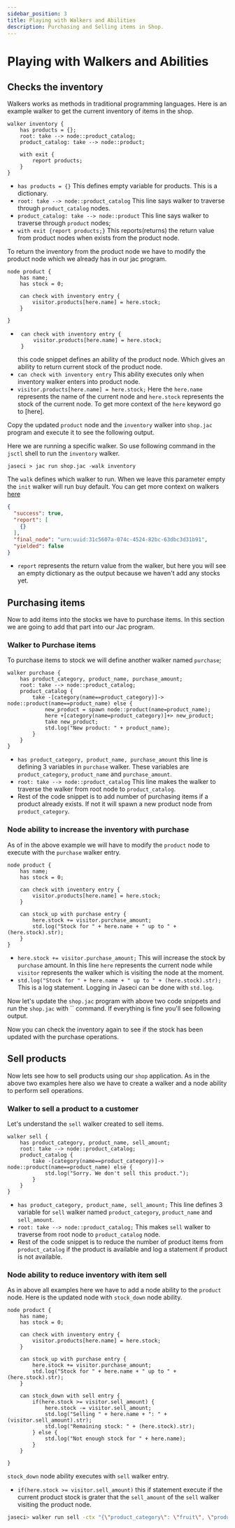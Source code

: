 ```yaml
---
sidebar_position: 3
title: Playing with Walkers and Abilities
description: Purchasing and Selling items in Shop.
---
```


# Playing with Walkers and Abilities

## Checks the inventory

Walkers works as methods in traditional programming languages. Here is an example walker to get the current inventory of items in the shop.

```jac
walker inventory {
    has products = {};
    root: take --> node::product_catalog;
    product_catalog: take --> node::product;

    with exit {
        report products;
    }
}
```
- `has products = {}` This defines empty variable for products. This is a dictionary.
- `root: take --> node::product_catalog` This line says walker to traverse through `product_catalog` nodes.
- `product_catalog: take --> node::product` This line says walker to traverse through `product` nodes;
- `with exit {report products;}` This reports(returns) the return value from product nodes when exists from the product node.

To return the inventory from the product node we have to modify the product node which we already has in our jac program. 

```jac
node product {
    has name;
    has stock = 0;

    can check with inventory entry {
        visitor.products[here.name] = here.stock;
    }

}
```

-  ```
    can check with inventory entry {
        visitor.products[here.name] = here.stock;
    }
    ``` 
    this code snippet defines an ability of the product node. Which gives an ability to return current stock of the product node.
- `can check with inventory entry` This ability executes only when inventory walker enters into product node.
- `visitor.products[here.name] = here.stock;` Here the `here.name` represents the name of the current node and `here.stock` represents the stock of the current node. To get more context of the `here` keyword go to [here]. 

Copy the updated `product` node and the `inventory` walker into `shop.jac` program and execute it to see the following output.

Here we are running a specific walker. So use following command in the `jsctl` shell to run the `inventory` walker. 

```
jaseci > jac run shop.jac -walk inventory
```

The `walk` defines which walker to run. When we leave this parameter empty the `init` walker will run buy default. You can get more context on walkers [here](../../development/abstractions/walkers)

```json
{
  "success": true,
  "report": [
    {}
  ],
  "final_node": "urn:uuid:31c5607a-074c-4524-82bc-63dbc3d31b91",
  "yielded": false
}
```

- `report` represents the return value from the walker, but here you will see an empty dictionary as the output because we haven't add any stocks yet.

## Purchasing items

Now to add items into the stocks we have to purchase items. In this section we are going to add that part into our Jac program.

### Walker to Purchase items

To purchase items to stock we will define another walker named `purchase`;

```jac
walker purchase {
    has product_category, product_name, purchase_amount;
    root: take --> node::product_catalog;
    product_catalog {
        take -[category(name==product_category)]-> node::product(name==product_name) else {
            new_product = spawn node::product(name=product_name);
            here +[category(name=product_category)]+> new_product;
            take new_product;
            std.log("New product: " + product_name);
        }
    }
}
```

- `has product_category, product_name, purchase_amount` this line is defining 3 variables in `purchase` walker. These variables are `product_category`, `product_name` and `purchase_amount`.
- `root: take --> node::product_catalog` This line makes the walker to traverse the walker from root node to `product_catalog`.
- Rest of the code snippet is to add number of purchasing items if a product already exists. If not it will spawn a new product node from `product_category`.

### Node ability to increase the inventory with purchase

As of in the above example we will have to modify the `product` node to execute with the `purchase` walker entry.

```jac
node product {
    has name;
    has stock = 0;

    can check with inventory entry {
        visitor.products[here.name] = here.stock;
    }

    can stock_up with purchase entry {
        here.stock += visitor.purchase_amount;
        std.log("Stock for " + here.name + " up to " + (here.stock).str);
    }
}
```

- `here.stock += visitor.purchase_amount;` This will increase the stock by `purchase` amount. In this line `here` represents the current node while `visitor` represents the walker which is visiting the node at the moment.
- `std.log("Stock for " + here.name + " up to " + (here.stock).str);` This is a log statement. Logging in Jaseci can be done with `std.log`.

Now let's update the `shop.jac` program with above two code snippets and run the `shop.jac` with `` command. If everything is fine you'll see following output.

Now you can check the inventory again to see if the stock has been updated with the purchase operations.

## Sell products

Now lets see how to sell products using our `shop` application.  As in the above two examples here also we have to create a walker and a node ability to perform sell operations.

### Walker to sell a product to a customer

Let's understand the `sell` walker created to sell items.

```jac
walker sell {
    has product_category, product_name, sell_amount;
    root: take --> node::product_catalog;
    product_catalog {
        take -[category(name==product_category)]-> node::product(name==product_name) else {
            std.log("Sorry. We don't sell this product.");
        }
    }
}
```

- `has product_category, product_name, sell_amount;` This line defines 3 variable for `sell` walker named `product_category`, `product_name` and `sell_amount`.
- `root: take --> node::product_catalog;` This makes `sell` walker to traverse from root node to `product_catalog` node.
- Rest of the code snippet is to reduce the number of product items from `product_catalog` if the product is available and log a statement if product is not available. 

### Node ability to reduce inventory with item sell

As in above all examples here we have to add a node ability to the `product` node. Here is the updated node with `stock_down` node ability.

```jac
node product {
    has name;
    has stock = 0;

    can check with inventory entry {
        visitor.products[here.name] = here.stock;
    }

    can stock_up with purchase entry {
        here.stock += visitor.purchase_amount;
        std.log("Stock for " + here.name + " up to " + (here.stock).str);
    }

    can stock_down with sell entry {
        if(here.stock >= visitor.sell_amount) {
            here.stock -= visitor.sell_amount;
            std.log("Selling " + here.name + ": " + (visitor.sell_amount).str);
            std.log("Remaining stock: " + (here.stock).str);
        } else {
            std.log("Not enough stock for " + here.name);
        }
    }

}
```
`stock_down` node ability executes with `sell` walker entry. 

- `if(here.stock >= visitor.sell_amount)` this if statement execute if the current product stock is grater that the `sell_amount` of the `sell` walker visiting the product node.
 

```bash
jaseci> walker run sell -ctx "{\"product_category\": \"fruit\", \"product_name\": \"apple\", \"sell_amount\": 2"
```